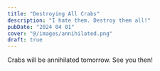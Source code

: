 ```yaml
---
title: "Destroying All Crabs"
description: "I hate them. Destroy them all!"
pubDate: "2024 04 01"
cover: "@/images/annihilated.png"
draft: true
---
```


Crabs will be annihilated tomorrow. See you then!
